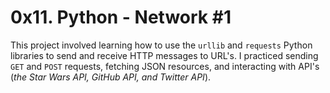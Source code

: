 # 0x11. Python - Network #1
This project involved learning how to use the `urllib` and `requests` Python libraries to send and receive HTTP messages to URL's. I practiced sending `GET` and `POST` requests, fetching JSON resources, and interacting with API's (_the Star Wars API, GitHub API, and Twitter API_).
